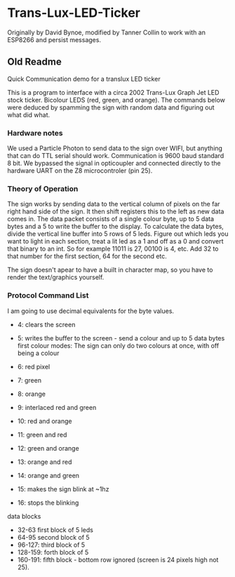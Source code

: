 # Trans-Lux-LED-Ticker

Originally by David Bynoe, modified by Tanner Collin to work with an ESP8266 and persist messages.

## Old Readme

Quick Communication demo for a translux LED ticker

This is a program to interface with a circa 2002 Trans-Lux Graph Jet LED stock ticker. Bicolour LEDS (red, green, and orange). The commands below were deduced by spamming the sign with random data and figuring out what did what.

### Hardware notes 

We used a Particle Photon to send data to the sign over WIFI, but anything that can do TTL serial should work. Communication is 9600 baud standard 8 bit. We bypassed the signal in opticoupler and connected directly to the hardware UART on the Z8 microcontroler (pin 25). 

### Theory of Operation

The sign works by sending data to the vertical column of pixels on the far right hand side of the sign. It then shift registers this to the left as new data comes in. 
The data packet consists of a single colour byte, up to 5 data bytes and a 5 to write the buffer to the display. 
To calculate the data bytes, divide the vertical line buffer into 5 rows of 5 leds. Figure out which leds you want to light in each section, treat a lit led as a 1 and off as a 0 and convert that binary to an int. So for example 11011 is 27, 00100 is 4, etc. Add 32 to that number for the first section, 64 for the second etc. 

The sign doesn't apear to have a built in character map, so you have to render the text/graphics yourself.

### Protocol Command List

I am going to use decimal equivalents for the byte values. 

* 4: clears the screen
* 5: writes the buffer to the screen - send a colour and up to 5 data bytes first
colour modes: The sign can only do two colours at once, with off being a colour 
* 6: red pixel 
* 7: green
* 8: orange
* 9: interlaced red and green 
* 10: red and orange
* 11: green and red
* 12: green and orange
* 13: orange and red
* 14: orange and green

* 15: makes the sign blink at ~1hz
* 16: stops the blinking

data blocks
* 32-63 first block of 5 leds
* 64-95 second block of 5
* 96-127: third block of 5
* 128-159: forth block of 5
* 160-191: fifth block - bottom row ignored (screen is 24 pixels high not 25).

